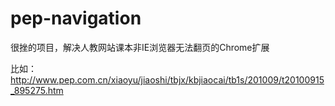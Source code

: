 # pep-navigation
很挫的项目，解决人教网站课本非IE浏览器无法翻页的Chrome扩展

比如：http://www.pep.com.cn/xiaoyu/jiaoshi/tbjx/kbjiaocai/tb1s/201009/t20100915_895275.htm
